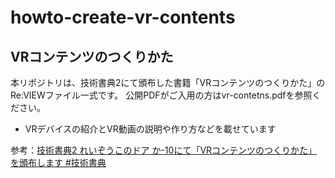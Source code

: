 # howto-create-vr-contents

## VRコンテンツのつくりかた

本リポジトリは、技術書典2にて頒布した書籍「VRコンテンツのつくりかた」のRe:VIEWファイル一式です。
公開PDFがご入用の方はvr-contetns.pdfを参照ください。

- VRデバイスの紹介とVR動画の説明や作り方などを載せています

参考：[技術書典2 れいぞうこのドア か-10にて「VRコンテンツのつくりかた」を頒布します #技術書典](http://greety.sakura.ne.jp/redo/2017/04/tbf02-how-to-create-vr-contents.html)


